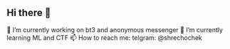 ## Hi there 👋

🔭 I’m currently working on bt3 and anonymous messenger
🌱 I’m currently learning ML and CTF
📫 How to reach me: telgram: @shrechochek
<!--
**shrechochek/shrechochek** is a ✨ _special_ ✨ repository because its `README.md` (this file) appears on your GitHub profile.

Here are some ideas to get you started:

- 🔭 I’m currently working on ...
- 🌱 I’m currently learning ...
- 👯 I’m looking to collaborate on ...
- 🤔 I’m looking for help with ...
- 💬 Ask me about ...
- 📫 How to reach me: ...
- 😄 Pronouns: ...
- ⚡ Fun fact: ...
-->
